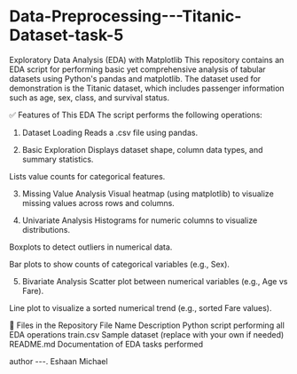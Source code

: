 # Data-Preprocessing---Titanic-Dataset-task-5

Exploratory Data Analysis (EDA) with Matplotlib
This repository contains an EDA script for performing basic yet comprehensive analysis of tabular datasets using Python's pandas and matplotlib. The dataset used for demonstration is the Titanic dataset, which includes passenger information such as age, sex, class, and survival status.

✅ Features of This EDA
The script performs the following operations:

1. Dataset Loading
Reads a .csv file using pandas.

2. Basic Exploration
Displays dataset shape, column data types, and summary statistics.

Lists value counts for categorical features.

3. Missing Value Analysis
Visual heatmap (using matplotlib) to visualize missing values across rows and columns.

4. Univariate Analysis
Histograms for numeric columns to visualize distributions.

Boxplots to detect outliers in numerical data.

Bar plots to show counts of categorical variables (e.g., Sex).

5. Bivariate Analysis
Scatter plot between numerical variables (e.g., Age vs Fare).

Line plot to visualize a sorted numerical trend (e.g., sorted Fare values).

📁 Files in the Repository
File Name	Description
Python script performing all EDA operations
train.csv	Sample dataset (replace with your own if needed)
README.md	Documentation of EDA tasks performed

author ---. Eshaan Michael